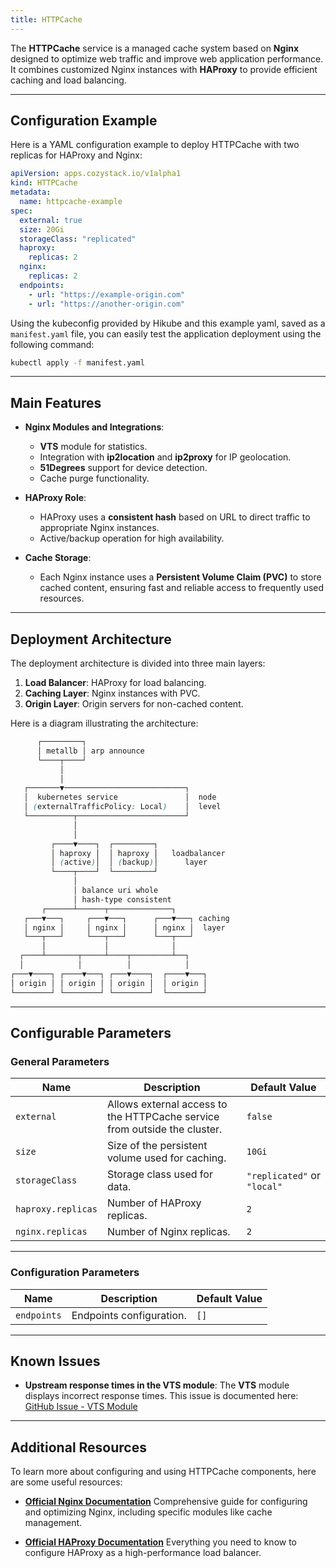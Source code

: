 ```yaml
---
title: HTTPCache
---
```


The **HTTPCache** service is a managed cache system based on **Nginx** designed to optimize web traffic and improve web application performance. It combines customized Nginx instances with **HAProxy** to provide efficient caching and load balancing.

---

## Configuration Example

Here is a YAML configuration example to deploy HTTPCache with two replicas for HAProxy and Nginx:

```yaml
apiVersion: apps.cozystack.io/v1alpha1
kind: HTTPCache
metadata:
  name: httpcache-example
spec:
  external: true
  size: 20Gi
  storageClass: "replicated"
  haproxy:
    replicas: 2
  nginx:
    replicas: 2
  endpoints:
    - url: "https://example-origin.com"
    - url: "https://another-origin.com"
```

Using the kubeconfig provided by Hikube and this example yaml, saved as a `manifest.yaml` file, you can easily test the application deployment using the following command:

```sh
kubectl apply -f manifest.yaml
```

---

## Main Features

- **Nginx Modules and Integrations**:
  - **VTS** module for statistics.
  - Integration with **ip2location** and **ip2proxy** for IP geolocation.
  - **51Degrees** support for device detection.
  - Cache purge functionality.

- **HAProxy Role**:
  - HAProxy uses a **consistent hash** based on URL to direct traffic to appropriate Nginx instances.
  - Active/backup operation for high availability.

- **Cache Storage**:
  - Each Nginx instance uses a **Persistent Volume Claim (PVC)** to store cached content, ensuring fast and reliable access to frequently used resources.

---

## Deployment Architecture

The deployment architecture is divided into three main layers:

1. **Load Balancer**: HAProxy for load balancing.
2. **Caching Layer**: Nginx instances with PVC.
3. **Origin Layer**: Origin servers for non-cached content.

Here is a diagram illustrating the architecture:

```scss
      ┌─────────┐
      │ metallb │ arp announce
      └────┬────┘
           │
           │
   ┌───────▼───────────────────────────┐
   │  kubernetes service               │  node
   │ (externalTrafficPolicy: Local)    │  level
   └──────────┬────────────────────────┘
              │
              │
         ┌────▼────┐  ┌─────────┐
         │ haproxy │  │ haproxy │   loadbalancer
         │ (active)│  │ (backup)│      layer
         └────┬────┘  └─────────┘
              │
              │ balance uri whole
              │ hash-type consistent
       ┌──────┴──────┬──────────────┐
   ┌───▼───┐     ┌───▼───┐      ┌───▼───┐ caching
   │ nginx │     │ nginx │      │ nginx │  layer
   └───┬───┘     └───┬───┘      └───┬───┘
       │             │              │
  ┌────┴───────┬─────┴────┬─────────┴──┐
  │            │          │            │
┌───▼────┐ ┌────▼───┐ ┌───▼────┐  ┌────▼───┐
│ origin │ │ origin │ │ origin │  │ origin │
└────────┘ └────────┘ └────────┘  └────────┘
```

---

## Configurable Parameters

### **General Parameters**

| **Name**          | **Description**                                           | **Default Value** |
|---------------------|--------------------------------------------------------------|------------------------|
| `external`         | Allows external access to the HTTPCache service from outside the cluster. | `false`               |
| `size`             | Size of the persistent volume used for caching.           | `10Gi`                |
| `storageClass`     | Storage class used for data.                              | `"replicated"` or `"local"`   |
| `haproxy.replicas` | Number of HAProxy replicas.                               | `2`                   |
| `nginx.replicas`   | Number of Nginx replicas.                                 | `2`                   |

---

### **Configuration Parameters**

| **Name**      | **Description**               | **Default Value** |
|-----------------|---------------------------------|------------------------|
| `endpoints`    | Endpoints configuration.        | `[]`                  |

---

## Known Issues

- **Upstream response times in the VTS module**:
  The **VTS** module displays incorrect response times. This issue is documented here:
  [GitHub Issue - VTS Module](https://github.com/vozlt/nginx-module-vts/issues/198)

---

## Additional Resources

To learn more about configuring and using HTTPCache components, here are some useful resources:

- [**Official Nginx Documentation**](https://nginx.org/en/docs/)
  Comprehensive guide for configuring and optimizing Nginx, including specific modules like cache management.

- [**Official HAProxy Documentation**](https://haproxy.org/)
  Everything you need to know to configure HAProxy as a high-performance load balancer.
